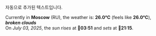 
자동으로 추가된 텍스트입니다.

<!--START_SECTION:weather:moscow-->
Currently in **Moscow** (RU), the weather is: **26.0°C** (feels like **26.0°C**), ***broken clouds***<br/>
On *July 03, 2025*, the *sun rises* at 🌅**03:51** and *sets* at 🌇**21:15**.
<!--END_SECTION:weather-->
